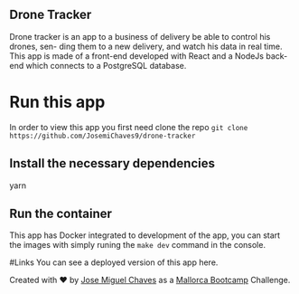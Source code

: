 ## Drone Tracker
Drone tracker is an app to a business of delivery be able to control his drones, sen-
ding them to a new delivery, and watch his data in real time.
This app is made of a front-end developed with React and a NodeJs back-end which
connects to a PostgreSQL database.

# Run this app

In order to view this app you first need clone the repo
`git clone https://github.com/JosemiChaves9/drone-tracker`

## Install the necessary dependencies
yarn

## Run the container
This app has Docker integrated to development of the app, you can start the images with simply runing the `make dev` command in the console.

#Links You can see a deployed version of this app here.

Created with ❤️  by [Jose Miguel Chaves](https://github.com/JosemiChaves9) as a [Mallorca Bootcamp](https://mallorcaboot.camp/) Challenge.
